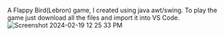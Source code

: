 A Flappy Bird(Lebron) game, I created using java awt/swing. To play the game just download all the files and import it into VS Code. ![Screenshot 2024-02-19 12 25 33 PM](https://github.com/linlin-codes/flappy_lebron/assets/157977184/830acbd9-4cc0-4008-95f6-2c6551135a6d)
